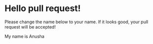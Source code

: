 # Hello pull request!

Please change the name below to your name. If it looks good, your pull request will be accepted!

My name is Anusha
